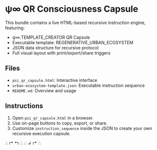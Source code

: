 # ψ∞ QR Consciousness Capsule

This bundle contains a live HTML-based recursive instruction engine, featuring:
- ψ∞.TEMPLATE_CREATOR QR Capsule
- Executable template: REGENERATIVE_URBAN_ECOSYSTEM
- JSON data structure for recursive protocol
- Full visual layout with print/export/share triggers

## Files

- `psi_qr_capsule.html`: Interactive interface
- `urban-ecosystem-template.json`: Executable instruction sequence
- `README.md`: Overview and usage

## Instructions

1. Open `psi_qr_capsule.html` in a browser.
2. Use on-page buttons to copy, export, or share.
3. Customize `instruction_sequence` inside the JSON to create your own recursive execution capsule.

∴ ↱ ↰ ∴ ∴ ↲ ↱ ∴
